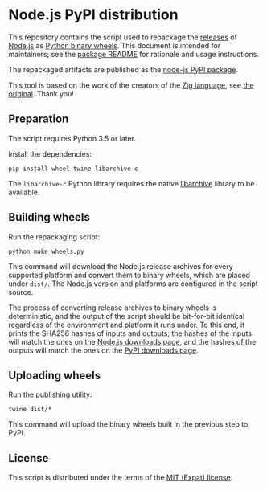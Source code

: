 Node.js PyPI distribution
=====================

This repository contains the script used to repackage the [releases][nodejsdl] of [Node.js][nodejs] as [Python binary wheels][wheel]. This document is intended for maintainers; see the [package README][pkgreadme] for rationale and usage instructions.

The repackaged artifacts are published as the [node-js PyPI package][pypi].

[nodejs]: https://nodejs.org/
[nodejsdl]:  https://nodejs.org/en/download/
[wheel]: https://github.com/pypa/wheel
[pkgreadme]: README.pypi.md
[pypi]: https://pypi.org/project/node-js/

This tool is based on the work of the creators of the [Zig language][ziglang], see [the original][basedon]. Thank you!

[ziglang]: https://ziglang.org
[basedon]: https://github.com/ziglang/zig-pypi

Preparation
-----------

The script requires Python 3.5 or later.

Install the dependencies:

```shell
pip install wheel twine libarchive-c
```

The `libarchive-c` Python library requires the native [libarchive][] library to be available.

[libarchive]: https://libarchive.org/

Building wheels
---------------

Run the repackaging script:

```shell
python make_wheels.py
```

This command will download the Node.js release archives for every supported platform and convert them to binary wheels, which are placed under `dist/`. The Node.js version and platforms are configured in the script source.

The process of converting release archives to binary wheels is deterministic, and the output of the script should be bit-for-bit identical regardless of the environment and platform it runs under. To this end, it prints the SHA256 hashes of inputs and outputs; the hashes of the inputs will match the ones on the [Node.js downloads page][nodejsdl], and the hashes of the outputs will match the ones on the [PyPI downloads page][pypidl].

[pypidl]: https://pypi.org/project/node-js/#files

Uploading wheels
----------------

Run the publishing utility:

```shell
twine dist/*
```

This command will upload the binary wheels built in the previous step to PyPI.

License
-------

This script is distributed under the terms of the [MIT (Expat) license](LICENSE.txt).